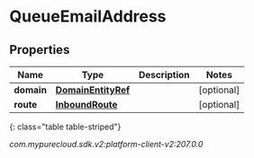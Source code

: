 # QueueEmailAddress


## Properties

| Name | Type | Description | Notes |
| ------------ | ------------- | ------------- | ------------- |
| **domain** | [**DomainEntityRef**](DomainEntityRef) |  |  [optional] |
| **route** | [**InboundRoute**](InboundRoute) |  |  [optional] |
{: class="table table-striped"}




_com.mypurecloud.sdk.v2:platform-client-v2:207.0.0_

